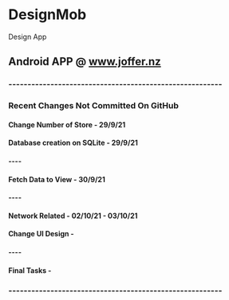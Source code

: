 # DesignMob
Design App

## Android APP @ www.joffer.nz


### --------------------------------------------------------

### Recent Changes Not Committed On GitHub

#### Change Number of Store - 29/9/21
#### Database creation on SQLite - 29/9/21
#### ----
#### Fetch Data to View - 30/9/21
#### ----
#### Network Related - 02/10/21 - 03/10/21
#### Change UI Design -
#### ----
#### Final Tasks -

### --------------------------------------------------------


